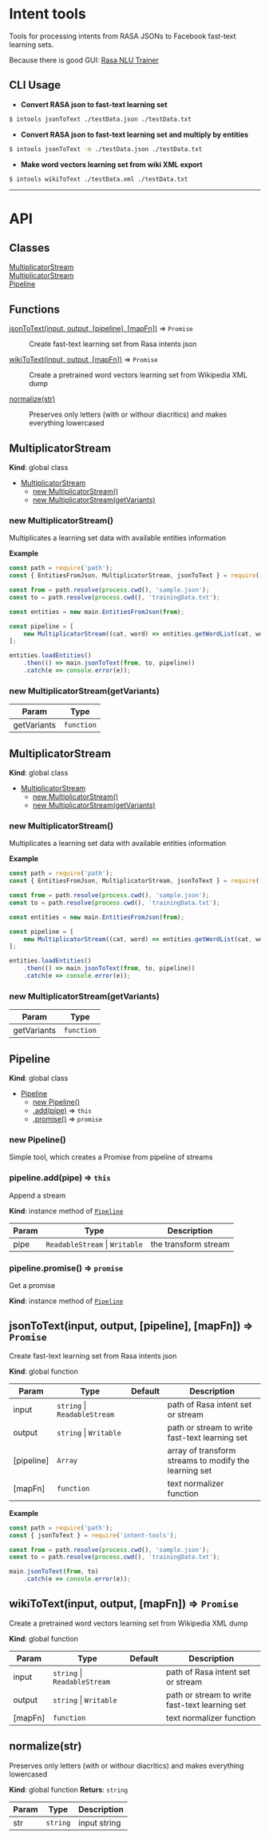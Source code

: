 # Intent tools

Tools for processing intents from RASA JSONs to Facebook fast-text learning sets.

Because there is good GUI: [Rasa NLU Trainer](https://rasahq.github.io/rasa-nlu-trainer/)

## CLI Usage

  - **Convert RASA json to fast-text learning set**

```bash
$ intools jsonToText ./testData.json ./testData.txt
```

  - **Convert RASA json to fast-text learning set and multiply by entities**

```bash
$ intools jsonToText -m ./testData.json ./testData.txt
```

  - **Make word vectors learning set from wiki XML export**

```bash
$ intools wikiToText ./testData.xml ./testData.txt
```
-----------------

# API
## Classes

<dl>
<dt><a href="#MultiplicatorStream">MultiplicatorStream</a></dt>
<dd></dd>
<dt><a href="#MultiplicatorStream">MultiplicatorStream</a></dt>
<dd></dd>
<dt><a href="#Pipeline">Pipeline</a></dt>
<dd></dd>
</dl>

## Functions

<dl>
<dt><a href="#jsonToText">jsonToText(input, output, [pipeline], [mapFn])</a> ⇒ <code>Promise</code></dt>
<dd><p>Create fast-text learning set from Rasa intents json</p>
</dd>
<dt><a href="#wikiToText">wikiToText(input, output, [mapFn])</a> ⇒ <code>Promise</code></dt>
<dd><p>Create a pretrained word vectors learning set from Wikipedia XML dump</p>
</dd>
<dt><a href="#normalize">normalize(str)</a></dt>
<dd><p>Preserves only letters (with or withour diacritics) and makes everything lowercased</p>
</dd>
</dl>

<a name="MultiplicatorStream"></a>

## MultiplicatorStream
**Kind**: global class

* [MultiplicatorStream](#MultiplicatorStream)
    * [new MultiplicatorStream()](#new_MultiplicatorStream_new)
    * [new MultiplicatorStream(getVariants)](#new_MultiplicatorStream_new)

<a name="new_MultiplicatorStream_new"></a>

### new MultiplicatorStream()
Multiplicates a learning set data with available entities information

**Example**
```javascript
const path = require('path');
const { EntitiesFromJson, MultiplicatorStream, jsonToText } = require('intent-tools');

const from = path.resolve(process.cwd(), 'sample.json');
const to = path.resolve(process.cwd(), 'trainingData.txt');

const entities = new main.EntitiesFromJson(from);

const pipeline = [
    new MultiplicatorStream((cat, word) => entities.getWordList(cat, word))
];

entities.loadEntities()
    .then(() => main.jsonToText(from, to, pipeline))
    .catch(e => console.error(e));
```
<a name="new_MultiplicatorStream_new"></a>

### new MultiplicatorStream(getVariants)

| Param | Type |
| --- | --- |
| getVariants | <code>function</code> |

<a name="MultiplicatorStream"></a>

## MultiplicatorStream
**Kind**: global class

* [MultiplicatorStream](#MultiplicatorStream)
    * [new MultiplicatorStream()](#new_MultiplicatorStream_new)
    * [new MultiplicatorStream(getVariants)](#new_MultiplicatorStream_new)

<a name="new_MultiplicatorStream_new"></a>

### new MultiplicatorStream()
Multiplicates a learning set data with available entities information

**Example**
```javascript
const path = require('path');
const { EntitiesFromJson, MultiplicatorStream, jsonToText } = require('intent-tools');

const from = path.resolve(process.cwd(), 'sample.json');
const to = path.resolve(process.cwd(), 'trainingData.txt');

const entities = new main.EntitiesFromJson(from);

const pipeline = [
    new MultiplicatorStream((cat, word) => entities.getWordList(cat, word))
];

entities.loadEntities()
    .then(() => main.jsonToText(from, to, pipeline))
    .catch(e => console.error(e));
```
<a name="new_MultiplicatorStream_new"></a>

### new MultiplicatorStream(getVariants)

| Param | Type |
| --- | --- |
| getVariants | <code>function</code> |

<a name="Pipeline"></a>

## Pipeline
**Kind**: global class

* [Pipeline](#Pipeline)
    * [new Pipeline()](#new_Pipeline_new)
    * [.add(pipe)](#Pipeline+add) ⇒ <code>this</code>
    * [.promise()](#Pipeline+promise) ⇒ <code>promise</code>

<a name="new_Pipeline_new"></a>

### new Pipeline()
Simple tool, which creates a Promise from pipeline of streams

<a name="Pipeline+add"></a>

### pipeline.add(pipe) ⇒ <code>this</code>
Append a stream

**Kind**: instance method of [<code>Pipeline</code>](#Pipeline)

| Param | Type | Description |
| --- | --- | --- |
| pipe | <code>ReadableStream</code> \| <code>Writable</code> | the transform stream |

<a name="Pipeline+promise"></a>

### pipeline.promise() ⇒ <code>promise</code>
Get a promise

**Kind**: instance method of [<code>Pipeline</code>](#Pipeline)
<a name="jsonToText"></a>

## jsonToText(input, output, [pipeline], [mapFn]) ⇒ <code>Promise</code>
Create fast-text learning set from Rasa intents json

**Kind**: global function

| Param | Type | Default | Description |
| --- | --- | --- | --- |
| input | <code>string</code> \| <code>ReadableStream</code> |  | path of Rasa intent set or stream |
| output | <code>string</code> \| <code>Writable</code> |  | path or stream to write fast-text learning set |
| [pipeline] | <code>Array</code> |  | array of transform streams to modify the learning set |
| [mapFn] | <code>function</code> | <code></code> | text normalizer function |

**Example**
```javascript
const path = require('path');
const { jsonToText } = require('intent-tools');

const from = path.resolve(process.cwd(), 'sample.json');
const to = path.resolve(process.cwd(), 'trainingData.txt');

main.jsonToText(from, to)
    .catch(e => console.error(e));
```
<a name="wikiToText"></a>

## wikiToText(input, output, [mapFn]) ⇒ <code>Promise</code>
Create a pretrained word vectors learning set from Wikipedia XML dump

**Kind**: global function

| Param | Type | Default | Description |
| --- | --- | --- | --- |
| input | <code>string</code> \| <code>ReadableStream</code> |  | path of Rasa intent set or stream |
| output | <code>string</code> \| <code>Writable</code> |  | path or stream to write fast-text learning set |
| [mapFn] | <code>function</code> | <code></code> | text normalizer function |

<a name="normalize"></a>

## normalize(str)
Preserves only letters (with or withour diacritics) and makes everything lowercased

**Kind**: global function
**Returs**: <code>string</code>

| Param | Type | Description |
| --- | --- | --- |
| str | <code>string</code> | input string |

